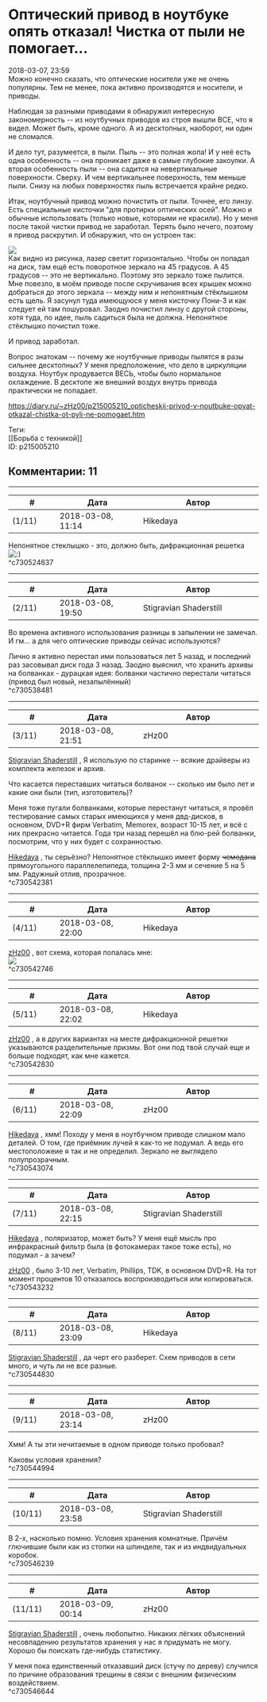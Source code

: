 Оптический привод в ноутбуке опять отказал! Чистка от пыли не помогает...
=========================================================================

  
2018-03-07, 23:59  
 Можно конечно сказать, что оптические носители уже не очень популярны. Тем не менее, пока активно производятся и носители, и приводы.   
   
 Наблюдая за разными приводами я обнаружил интересную закономерность -- из ноутбучных приводов из строя вышли ВСЕ, что я видел. Может быть, кроме одного. А из десктопных, наоборот, ни один не сломался.   
   
 И дело тут, разумеется, в пыли. Пыль -- это полная жопа! И у неё есть одна особенность -- она проникает даже в самые глубокие закоулки. А вторая особенность пыли -- она садится на невертикальные поверхности. Сверху. И чем вертикальнее поверхность, тем меньше пыли. Снизу на любых поверхностях пыль встречается крайне редко.   
   
 Итак, ноутбучный привод можно почистить от пыли. Точнее, его линзу. Есть специальные кисточки "для протирки оптических осей". Можно и обычные использовать (только новые, которыми не красили). Но у меня после такой чистки привод не заработал. Терять было нечего, поэтому я привод раскрутил. И обнаружил, что он устроен так:   
   
  ![](pics/5tHADRl.png)    
 Как видно из рисунка, лазер светит горизонтально. Чтобы он попадал на диск, там ещё есть поворотное зеркало на 45 градусов. А 45 градусов -- это не вертикально. Поэтому это зеркало тоже пылится. Мне повезло, в моём приводе после скручивания всех крышек можно добраться до этого зеркала -- между ним и непонятным стёклышком есть щель. Я засунул туда имеющуюся у меня кисточку Пони-3 и как следует ей там пошуровал. Заодно почистил линзу с другой стороны, хотя туда, по идее, пыль садиться была не должна. Непонятное стёклышко почистил тоже.   
   
 И привод заработал.   
   
 Вопрос знатокам -- почему же ноутбучные приводы пылятся в разы сильнее десктопных? У меня предположение, что дело в циркуляции воздуха. Ноутбук продувается ВЕСЬ, чтобы было нормальное охлаждение. В десктопе же внешний воздух внутрь привода практически не попадает.   
  
<https://diary.ru/~zHz00/p215005210_opticheskij-privod-v-noutbuke-opyat-otkazal-chistka-ot-pyli-ne-pomogaet.htm>  
  
Теги:  
[[Борьба с техникой]]  
ID: p215005210  


Комментарии: 11
---------------

  


---



|         #         |              Дата              |                     Автор                     |           ID           |
| --- | --- | --- | --- |
| (1/11) | 2018-03-08, 11:14 | Hikedaya | c730524637 |

  
 Непонятное стеклышко - это, должно быть, дифракционная решетка ![:)](pics/3.gif)   
 ^c730524637

---



|         #         |              Дата              |                     Автор                     |           ID           |
| --- | --- | --- | --- |
| (2/11) | 2018-03-08, 19:50 | Stigravian Shaderstill | c730538481 |

  
 Во времена активного использования разницы в запылении не замечал.   
 И гм... а для чего оптические приводы сейчас используются?   
   
  Лично я активно перестал ими пользоваться лет 5 назад, и последний раз засовывал диск года 3 назад. Заодно выяснил, что хранить архивы на болванках - дурацкая идея: болванки частично перестали читаться (привод был новый, незапылённый)    
 ^c730538481

---



|         #         |              Дата              |                     Автор                     |           ID           |
| --- | --- | --- | --- |
| (3/11) | 2018-03-08, 21:51 | zHz00 | c730542381 |

  
  [Stigravian Shaderstill](http://stigravian.diary.ru "Science, Death, Rock-n-Roll")  , Я использую по старинке -- всякие драйверы из комплекта железок и архив.   
   
 Что касается переставших читаться болванок -- сколько им было лет и какие они были (тип, изготовитель)?   
   
 Меня тоже пугали болванками, которые перестанут читаться, я провёл тестирование самых старых имеющихся у меня двд-дисков, в основном, DVD+R фирм Verbatim, Memorex, возраст 10-15 лет, и всё с них прекрасно читается. Года три назад перешёл на блю-рей болванки, посмотрим, что у них будет с сохранностью.   
   
  [Hikedaya](http://hikedaya.diary.ru "Записная книжка")  , ты серьёзно? Непонятное стёклышко имеет форму  ~~чемодана~~  прямоугольного параллелепипеда, толщина 2-3 мм и сечение 5 на 5 мм. Радужный отлив, прозрачное.   
 ^c730542381

---



|         #         |              Дата              |                     Автор                     |           ID           |
| --- | --- | --- | --- |
| (4/11) | 2018-03-08, 22:00 | Hikedaya | c730542746 |

  
  [zHz00](https://zHz00.diary.ru "Untitled")  , вот схема, которая попалась мне:   
 ![](pics/j2uqI3O.gif)   
 ^c730542746

---



|         #         |              Дата              |                     Автор                     |           ID           |
| --- | --- | --- | --- |
| (5/11) | 2018-03-08, 22:02 | Hikedaya | c730542830 |

  
  [zHz00](https://zHz00.diary.ru "Untitled")  , а в других вариантах на месте дифракционной решетки указываются разделительные призмы. Вот они под твой случай еще и больше подходят, как мне кажется.   
 ^c730542830

---



|         #         |              Дата              |                     Автор                     |           ID           |
| --- | --- | --- | --- |
| (6/11) | 2018-03-08, 22:09 | zHz00 | c730543074 |

  
  [Hikedaya](http://hikedaya.diary.ru "Записная книжка")  , хмм! Походу у меня в ноутбучном приводе слишком мало деталей. О том, где приёмник лучей я как-то не подумал. А ведь его местоположеие я так и не определил. Зеркало не выглядело полупрозрачным.   
 ^c730543074

---



|         #         |              Дата              |                     Автор                     |           ID           |
| --- | --- | --- | --- |
| (7/11) | 2018-03-08, 22:15 | Stigravian Shaderstill | c730543232 |

  
  [Hikedaya](http://hikedaya.diary.ru "Записная книжка")  , поляризатор, может быть?  У меня ещё мысль про инфракрасный фильтр была (в фотокамерах такое тоже есть), но подумал - а зачем?    
   
  [zHz00](https://zHz00.diary.ru "Untitled")  , было 3-10 лет, Verbatim, Phillips, TDK, в основном DVD+R. На тот момент процентов 10 отказалось воспроизводиться или копироваться.   
 ^c730543232

---



|         #         |              Дата              |                     Автор                     |           ID           |
| --- | --- | --- | --- |
| (8/11) | 2018-03-08, 23:09 | Hikedaya | c730544830 |

  
  [Stigravian Shaderstill](http://stigravian.diary.ru "Science, Death, Rock-n-Roll")  , да черт его разберет. Схем приводов в сети много, и чуть ли не все разные.   
 ^c730544830

---



|         #         |              Дата              |                     Автор                     |           ID           |
| --- | --- | --- | --- |
| (9/11) | 2018-03-08, 23:14 | zHz00 | c730544994 |

  
 Хмм! А ты эти нечитаемые в одном приводе только пробовал?   
   
 Каковы условия хранения?   
 ^c730544994

---



|         #         |              Дата              |                     Автор                     |           ID           |
| --- | --- | --- | --- |
| (10/11) | 2018-03-08, 23:58 | Stigravian Shaderstill | c730546239 |

  
 В 2-х, насколько помню. Условия хранения комнатные. Причём глючившие были как из стопки на шпинделе, так и из индвидуальных коробок.   
 ^c730546239

---



|         #         |              Дата              |                     Автор                     |           ID           |
| --- | --- | --- | --- |
| (11/11) | 2018-03-09, 00:14 | zHz00 | c730546644 |

  
  [Stigravian Shaderstill](http://stigravian.diary.ru "Science, Death, Rock-n-Roll")  , очень любопытно. Никаких лёгких объяснений несовпадению результатов хранения у нас я придумать не могу. Хорошо бы поискать где-нибудь статистику.   
   
 У меня пока единственный отказавший диск (стучу по дереву) случился по причине образования трещины в связи с внешним физическим воздействием.   
 ^c730546644